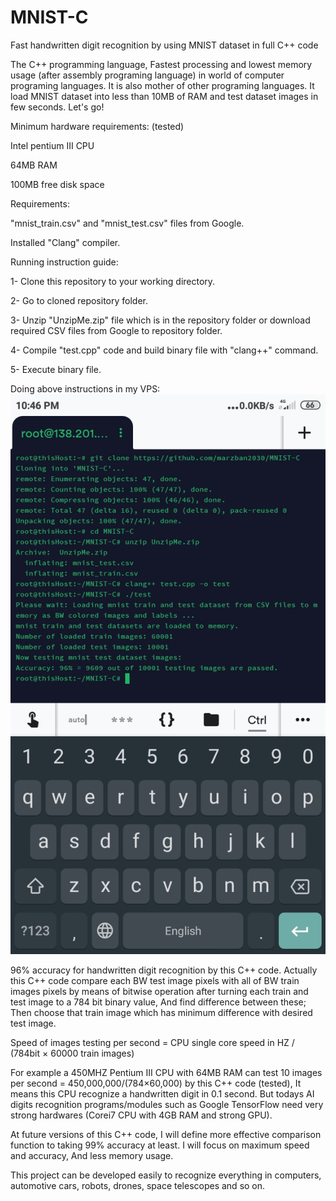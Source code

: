 # MNIST-C
Fast handwritten digit recognition by using MNIST dataset in full C++ code

The C++ programming language, Fastest processing and lowest memory usage (after assembly programing language) in world of computer programing languages. It is also mother of other programing languages. It load MNIST dataset into less than 10MB of RAM and test dataset images in few seconds. Let's go!

Minimum hardware requirements: (tested)

Intel pentium III CPU

64MB RAM

100MB free disk space


Requirements:

"mnist_train.csv" and "mnist_test.csv" files from Google.

Installed "Clang" compiler.


Running instruction guide:

1- Clone this repository to your working directory.

2- Go to cloned repository folder.

3- Unzip "UnzipMe.zip" file which is in the repository folder or download required CSV files from Google to repository folder.

4- Compile "test.cpp" code and build binary file with "clang++" command.

5- Execute binary file.

Doing above instructions in my VPS:
![Image1](https://github.com/marzban2030/MNIST-C/raw/main/test0101.jpg)

96% accuracy for handwritten digit recognition by this C++ code. Actually this C++ code compare each BW test image pixels with all of BW train images pixels by means of bitwise operation after turning each train and test image to a 784 bit binary value, And find difference between these; Then choose that train image which has minimum difference with desired test image.

Speed of images testing per second = CPU single core speed in HZ / (784bit × 60000 train images)

For example a 450MHZ Pentium III CPU with 64MB RAM can test 10 images per second = 450,000,000/(784×60,000) by this C++ code (tested), It means this CPU recognize a handwritten digit in 0.1 second. But todays AI digits recognition programs/modules such as Google TensorFlow need very strong hardwares (Corei7 CPU with 4GB RAM and strong GPU).

At future versions of this C++ code, I will define more effective comparison function to taking 99% accuracy at least. I will focus on maximum speed and accuracy, And less memory usage.

This project can be developed easily to recognize everything in computers, automotive cars, robots, drones, space telescopes and so on.
